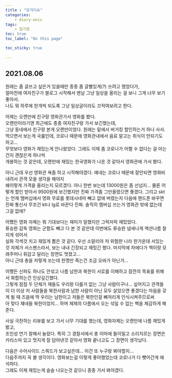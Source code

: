 ```yaml
---
title : "모가디슈"
categories:
    - diary-univ
tags:
    - 일기장
toc: true
toc_label: "On this page"

toc_sticky: true
    
---
```

## 2021.08.06
원래는 좀 글쓰고 싶은거 있을때만 종종 좀 글빨있게(?) 쓰려고 했었다가,    
얼마전에 여자친구가 블로그 시작해서 맨날 그냥 일상을 올리는 걸 보니 그게 너무 보기 좋아서.   
나도 뭐 하루에 한개씩 되도록 그냥 일상글이라도 끄적여보려고 한다. 

어제는 오랜만에 친구랑 영화관가서 영화를 봤다.    
오랜만이라기엔 최근에도 종종 여자친구랑 가서 보긴했는데,   
그냥 동네에서 친구랑 본게 오랜만이었다. 원래는 밑에서 버거킹 할인하는거 하나 사서.   
먹으면서 보는게 국룰인데, 코로나 때문에 영화관내에서 음료 말고는 취식이 안되기도 하고...   
무엇보다 영화가 재밌는게 안나왔었다. 그래도 이제 좀 코로나가 어쩔 수 없다는 걸 아는 건지 괜찮은게 하나씩   
개봉하는 것 같은데, 오랜만에 재밌는 한국영화가 나온 것 같아서 영화관에 가서 봤다.   

아니 근데 우선 영화관 욕좀 하고 시작해야겠다. 얘네는 코로나 때문에 잘안되면 영화비 내려서 관객 모을 생각을 해야지   
왜이렇게 가격을 올리는지 모르겠다. 아니 한번 보는데 13000원은 좀 선넘지... 물론 어떻게 할인 받아서 9500원에 보긴했지만
진짜 가격좀 그만올렸으면 좋겠다. 그리고 skt는 언제 멤버십에서 영화 무료를 롯데시네마 빼고 없애 버렸는지 다음에 핸드폰 바꾸면 진짜 통신사 무조건 kt나 lg로 바꾼다 진짜. 솔직히 멤버십 쓰는거 영화관 밖에 없는데 그걸 없애? 

어쨌든 영화 자체는 뭐 기대보다는 재미가 덜했지만 그럭저럭 재밌었다.   
류승완 감독 영화는 군함도 빼고 다 본 것 같은데 이번에도 류승완 냄새나게 액션나름 찰지게 섞어서   
실화 각색것 치고 재밌게 뽑은 것 같다. 우선 소말리아 저 위험한 나라 한가운데 서있는것 자체가 서스펜스라서,
보는 내내 긴장되고 재밌긴 했다. 마지막에 차에다가 책이랑 모래주머니 휘감고 달리는 장면도 멋졌고...    
아니 근데 총을 저렇게 쏘는데 한명만 죽는건 조금 오바가 아닌가...  

어쨌든 신파도 하나도 안섞고 나름 남한과 북한이 서로를 이해하고 잠깐의 목표를 위해서 화합하는건 인상깊긴했다.   
그렇게 점점 두 단체가 쟤들도 우리랑 다를거 없는 그냥 사람이구나... 싶어지고 관객들이 더 이상 저 사람들을 북한사람과 남한 사람이 
아닌 모두 살았으면 좋겠다는 마음을 갖게 될 때 즈음에 딱 우리는 남한이고 저들은 북한인걸 뼈저리게 인식시켜주므로써    
아 맞다 쟤네들 북한이었지... 하며 체제의 다름에서 오는 섞일 수 없는 벽을 체감하게 해준다.

사실 극찬하는 리뷰를 보고 가서 너무 기대를 했는데, 영화자체는 오랜만에 나름 재밌게 봤고,   
조인성 연기 잘해서 놀랐다. 특히 그 경찰서에서 총 이마에 들이밀고 소리지르는 장면은 카리스마 있고 멋지게 잘 담아낸것 같아서
영화 끝나고도 그 장면이 생각났다.    

다음은 수어사이드 스쿼드가 보고싶은데... 이건 또 누구랑 봐야할지...   
다음주까지 꼭 볼 생각이다. 영화보는걸 이렇게 좋아했었는데 코로나가 다 뺏어간게 애석하다.   
그래도 이제 재밌는게 슬슬 나오는것 같으니 종종 가서 봐야겠다.
